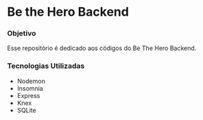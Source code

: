 # Be the Hero Backend

### Objetivo

Esse repositório é dedicado aos códigos do Be The Hero Backend.

### Tecnologias Utilizadas

- Nodemon
- Insomnia
- Express
- Knex
- SQLite